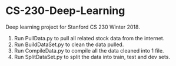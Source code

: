 # CS-230-Deep-Learning

Deep learning project for Stanford CS 230 Winter 2018. 

1. Run PullData.py to pull all related stock data from the internet.
2. Run BuildDataSet.py to clean the data pulled. 
3. Run CompileData.py to compile all the data cleaned into 1 file.
4. Run SplitDataSet.py to split the data into train, test and dev sets.

